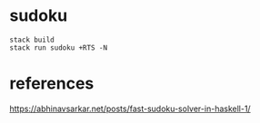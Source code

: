 # sudoku

```
stack build
stack run sudoku +RTS -N
```

# references
https://abhinavsarkar.net/posts/fast-sudoku-solver-in-haskell-1/

